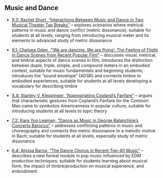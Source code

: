 ## Music and Dance

- [9.3: Rachel Short, “Interactions Between Music and Dance in Two Musical Theater Tap Breaks”](https://www.smt-v.org/archives/volume9.html#interactions-between-music-and-dance-in-two-musical-theater-tap-breaks) – explores scenarios where metrical patterns in music and dance conflict (metric dissonance); suitable for students at all levels, ranging from introducing musical meter and its elements to advanced study of metric dissonance

- [9.1: Chelsea Oden, “‘We are dancing, We are flying’: The Feeling of Flight in Dance Scenes from Recent Popular Film”](https://www.smt-v.org/archives/volume9.html#we-are-dancing-we-are-flying-the-feeling-of-flight-in-dance-scenes-from-recent-popular-film) – discusses visual, metrical, and timbral aspects of dance scenes in film; introduces the distinction between duple, triple, simple, and compound meters in an embodied context, suitable for music fundamentals and beginning students; introduces the “sound envelope” (ADSR) and connects timbre to embodied experiences, suitable for students at all levels developing a vocabulary for describing timbre

- [8.4: Stanley V. Kleppinger, “Appropriating Copland’s Fanfare”](https://www.smt-v.org/archives/volume8.html#appropriating-coplands-fanfare) – argues that characteristic gestures from Copland’s Fanfare for the Common Man came to symbolize Americanness in popular culture; suitable for introducing students at all levels to topic theory

- [7.2: Kara Yoo Leaman, “Dance as Music in George Balanchine’s Concerto Barocco”](https://www.smt-v.org/archives/volume7.html#dance-as-music-in-george-balanchines-concerto-barocco) – addresses conflicting patterns in music and choreography and connects this metric dissonance to a melodic motive in Bach; suitable for students at all levels, especially study of metric dissonance

- [6.4: Alyssa Barna, “The Dance Chorus in Recent Top-40 Music”](https://www.smt-v.org/archives/volume6.html#the-dance-chorus-in-recent-top-40-music) – describes a new formal module in pop music influenced by EDM production techniques; suitable for students learning about musical form, the impact of timbre/production on musical experience, and embodiment
